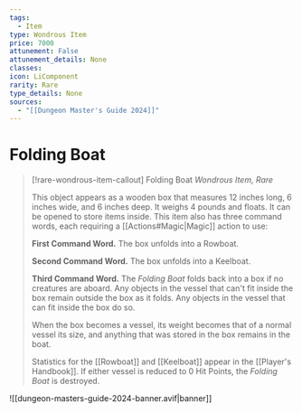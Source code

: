 ```yaml
---
tags:
  - Item
type: Wondrous Item
price: 7000
attunement: False
attunement_details: None
classes:
icon: LiComponent
rarity: Rare
type_details: None
sources: 
  - "[[Dungeon Master's Guide 2024]]"
---
```

# Folding Boat
>[!rare-wondrous-item-callout] Folding Boat
>_Wondrous Item, Rare_
>
>This object appears as a wooden box that measures 12 inches long, 6 inches wide, and 6 inches deep. It weighs 4 pounds and floats. It can be opened to store items inside. This item also has three command words, each requiring a [[Actions#Magic\|Magic]] action to use:
>
>**First Command Word.** The box unfolds into a Rowboat.
>
>**Second Command Word.** The box unfolds into a Keelboat.
>
>**Third Command Word.** The _Folding Boat_ folds back into a box if no creatures are aboard. Any objects in the vessel that can't fit inside the box remain outside the box as it folds. Any objects in the vessel that can fit inside the box do so.
>
>When the box becomes a vessel, its weight becomes that of a normal vessel its size, and anything that was stored in the box remains in the boat.
>
>Statistics for the [[Rowboat]] and [[Keelboat]] appear in the [[Player's Handbook]]. If either vessel is reduced to 0 Hit Points, the _Folding Boat_ is destroyed.
>


![[dungeon-masters-guide-2024-banner.avif|banner]]